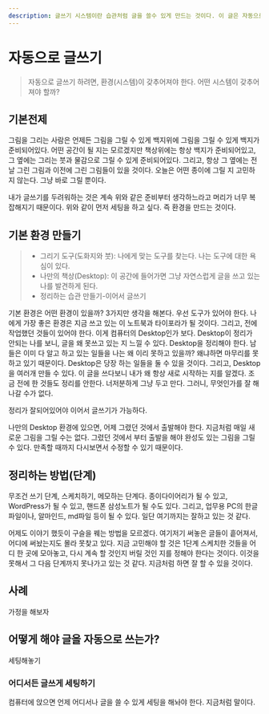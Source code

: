 ```yaml
---
description: 글쓰기 시스템이란 습관처럼 글을 쓸수 있게 만드는 것이다. 이 글은 자동으로 글쓰기 하는 실용적인 방법을 안내한다.
---
```


# 자동으로 글쓰기

> 자동으로 글쓰기 하려면, 환경(시스템)이 갖추어져야 한다. 어떤 시스템이 갖추어 져야 할까?

## 기본전제

그림을 그리는 사람은 언제든 그림을 그릴 수 있게 백지위에 그림을 그릴 수 있게 백지가 준비되어있다. 어떤 공간이 될 지는 모르겠지만 책상위에는 항상 백지가 준비되어있고, 그 옆에는 그리는 붓과 물감으로 그릴 수 있게 준비되어있다. 그리고, 항상 그 옆에는 전날 그린 그림과 이전에 그린 그림들이 있을 것이다. 오늘은 어떤 종이에 그릴 지 고민하지 않는다. 그냥 바로 그릴 뿐이다.

내가 글쓰기를 두려워하는 것은 계속 위와 같은 준비부터 생각하느라고 머리가 너무 복잡해지기 때문이다. 위와 같이 먼저 세팅을 하고 싶다. 즉 환경을 만드는 것이다.

## 기본 환경 만들기

> - 그리기 도구(도화지와 붓): 나에게 맞는 도구를 찾는다. 나는 도구에 대한 욕심이 있다.
> - 나만의 책상(Desktop): 이 공간에 들어가면 그냥 자연스럽게 글을 쓰고 있는 나를 발견하게 된다.
> - 정리하는 습관 만들기-이어서 글쓰기

기본 환경은 어떤 환경이 있을까? 3가지만 생각을 해본다. 우선 도구가 있어야 한다. 나에게 가장 좋은 환경은 지금 쓰고 있는 이 노트북과 타이포라가 될 것이다. 그리고, 전에 작업했던 것들이 있어야 한다. 이게 컴퓨터의 Desktop인가 보다. Desktop이 정리가 안되는 나를 보니, 글을 왜 못쓰고 있는 지 느낄 수 있다. Desktop을 정리해야 한다. 남들은 이미 다 알고 하고 있는 일들을 나는 왜 이리 못하고 있을까? 왜냐하면 마무리를 못하고 있기 때문이다. Desktop은 당장 하는 일들을 둘 수 있을 것이다. 그리고, Desktop을 여러개 만들 수 있다. 이 글을 쓰다보니 내가 왜 항상 새로 시작하는 지를 알겠다. 조금 전에 한 것들도 정리를 안한다. 너저분하게 그냥 두고 만다. 그러니, 무엇인가를 잘 해 나갈 수가 없다.

정리가 잘되어있어야 이어서 글쓰기가 가능하다.

나만의 Desktop 환경에 있으면, 어제 그렸던 것에서 출발해야 한다. 지금처럼 매일 새로운 그림을 그릴 수는 없다. 그렸던 것에서 부터 출발을 해야 완성도 있는 그림을 그릴 수 있다. 만족할 때까지 다시보면서 수정할 수 있기 때문이다.

## 정리하는 방법(단계)

무조건 쓰기 단계, 스케치하기, 메모하는 단계다. 종이다이어리가 될 수 있고, WordPress가 될 수 있고, 핸드폰 삼성노트가 될 수도 있다. 그리고, 업무용 PC의 한글파일이나, 알마인드, md파일 등이 될 수 있다. 일단 여기까지는 잘하고 있는 것 같다.

어제도 이야기 했듯이 구슬을 꿰는 방법을 모르겠다. 여기저기 써놓은 글들이 흩어져서, 어디에 써놨는지도 몰라 못찾고 있다. 지금 고민해야 할 것은 1단계 스케치한 것들을 어디 한 곳에 모아놓고, 다시 계속 할 것인지 버릴 것인 지를 정해야 한다는 것이다. 이것을 못해서 그 다음 단계까지 못나가고 있는 것 같다. 지금처럼 하면 잘 할 수 있을 것이다.

## 사례

가정을 해보자

## 어떻게 해야 글을 자동으로 쓰는가?

세팅해놓기

### 어디서든 글쓰게 세팅하기

컴퓨터에 앉으면 언제 어디서나 글을 쓸 수 있게 세팅을 해놔야 한다. 지금처럼 말이다.

